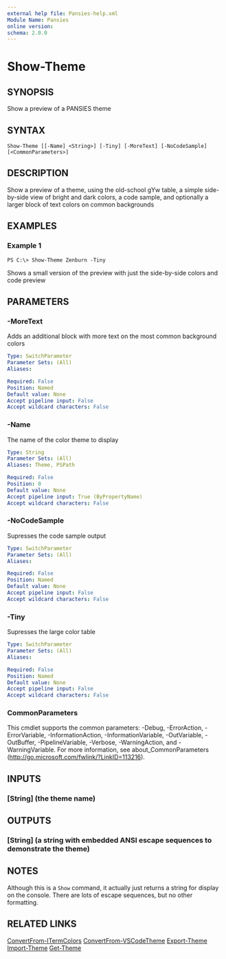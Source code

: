 ```yaml
---
external help file: Pansies-help.xml
Module Name: Pansies
online version: 
schema: 2.0.0
---
```


# Show-Theme

## SYNOPSIS
Show a preview of a PANSIES theme

## SYNTAX

```
Show-Theme [[-Name] <String>] [-Tiny] [-MoreText] [-NoCodeSample] [<CommonParameters>]
```

## DESCRIPTION
Show a preview of a theme, using the old-school gYw table, a simple side-by-side view of bright and dark colors, a code sample, and optionally a larger block of text colors on common backgrounds

## EXAMPLES

### Example 1
```
PS C:\> Show-Theme Zenburn -Tiny
```

Shows a small version of the preview with just the side-by-side colors and code preview

## PARAMETERS

### -MoreText
Adds an additional block with more text on the most common background colors

```yaml
Type: SwitchParameter
Parameter Sets: (All)
Aliases: 

Required: False
Position: Named
Default value: None
Accept pipeline input: False
Accept wildcard characters: False
```

### -Name
The name of the color theme to display

```yaml
Type: String
Parameter Sets: (All)
Aliases: Theme, PSPath

Required: False
Position: 0
Default value: None
Accept pipeline input: True (ByPropertyName)
Accept wildcard characters: False
```

### -NoCodeSample
Supresses the code sample output

```yaml
Type: SwitchParameter
Parameter Sets: (All)
Aliases: 

Required: False
Position: Named
Default value: None
Accept pipeline input: False
Accept wildcard characters: False
```

### -Tiny
Supresses the large color table

```yaml
Type: SwitchParameter
Parameter Sets: (All)
Aliases: 

Required: False
Position: Named
Default value: None
Accept pipeline input: False
Accept wildcard characters: False
```

### CommonParameters
This cmdlet supports the common parameters: -Debug, -ErrorAction, -ErrorVariable, -InformationAction, -InformationVariable, -OutVariable, -OutBuffer, -PipelineVariable, -Verbose, -WarningAction, and -WarningVariable. For more information, see about_CommonParameters (http://go.microsoft.com/fwlink/?LinkID=113216).

## INPUTS

### [String] (the theme name)

## OUTPUTS

### [String] (a string with embedded ANSI escape sequences to demonstrate the theme)

## NOTES
Although this is a `Show` command, it actually just returns a string for display on the console. There are lots of escape sequences, but no other formatting.

## RELATED LINKS

[ConvertFrom-ITermColors](ConvertFrom-ITermColors.md)
[ConvertFrom-VSCodeTheme](ConvertFrom-VSCodeTheme.md)
[Export-Theme](Export-Theme.md)
[Import-Theme](Import-Theme.md)
[Get-Theme](Get-Theme.md)